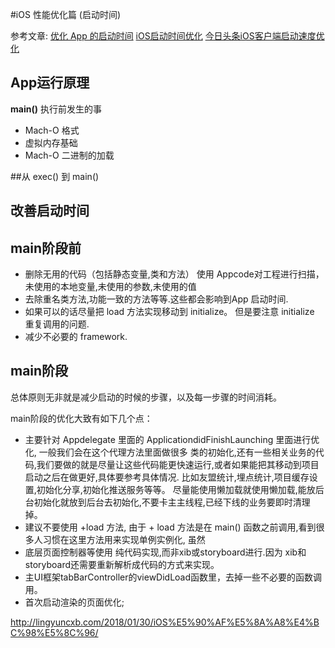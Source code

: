 #iOS 性能优化篇 (启动时间)

参考文章: [优化 App 的启动时间](http://yulingtianxia.com/blog/2016/10/30/Optimizing-App-Startup-Time/)
         [iOS启动时间优化](http://www.zoomfeng.com/blog/launch-time.html)
         [今日头条iOS客户端启动速度优化](https://techblog.toutiao.com/2017/01/17/iosspeed/)
         
## App运行原理

**main()** 执行前发生的事

* Mach-O 格式
* 虚拟内存基础
* Mach-O 二进制的加载


##从 exec() 到 main()


## 改善启动时间

## main阶段前

* 删除无用的代码（包括静态变量,类和方法） 使用 Appcode对工程进行扫描， 未使用的本地变量,未使用的参数,未使用的值
* 去除重名类方法,功能一致的方法等等.这些都会影响到App 启动时间.
* 如果可以的话尽量把 load 方法实现移动到 initialize。 但是要注意 initialize 重复调用的问题.
* 减少不必要的 framework.


## main阶段

总体原则无非就是减少启动的时候的步骤，以及每一步骤的时间消耗。

main阶段的优化大致有如下几个点： 

* 主要针对 Appdelegate 里面的 ApplicationdidFinishLaunching 里面进行优化, 一般我们会在这个代理方法里面做很多 类的初始化,还有一些相关业务的代码,我们要做的就是尽量让这些代码能更快速运行,或者如果能把其移动到项目启动之后在做更好,具体要参考具体情况. 比如友盟统计,埋点统计,项目缓存设置,初始化分享,初始化推送服务等等。 尽量能使用懒加载就使用懒加载,能放后台初始化就放到后台去初始化,不要卡主主线程,已经下线的业务要即时清理掉。
* 建议不要使用 +load 方法, 由于 + load 方法是在 main() 函数之前调用,看到很多人习惯在这里方法用来实现单例实例化, 虽然
* 底层页面控制器等使用 纯代码实现,而非xib或storyboard进行.因为 xib和storyboard还需要重新解析成代码的方式来实现。
* 主UI框架tabBarController的viewDidLoad函数里，去掉一些不必要的函数调用。
* 首次启动渲染的页面优化;


http://lingyuncxb.com/2018/01/30/iOS%E5%90%AF%E5%8A%A8%E4%BC%98%E5%8C%96/






